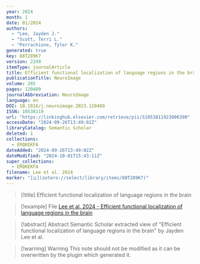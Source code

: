 ```yaml
---
year: 2024
month: 1
date: 01/2024
authors:
  - "Lee, Jayden J."
  - "Scott, Terri L."
  - "Perrachione, Tyler K."
generated: true
key: 88T289K7
version: 2249
itemType: journalArticle
title: Efficient functional localization of language regions in the brain
publicationTitle: NeuroImage
volume: 285
pages: 120489
journalAbbreviation: NeuroImage
language: en
DOI: 10.1016/j.neuroimage.2023.120489
ISSN: 10538119
url: "https://linkinghub.elsevier.com/retrieve/pii/S1053811923006390"
accessDate: "2024-09-26T13:49:02Z"
libraryCatalog: Semantic Scholar
deleted: 1
collections:
  - ERQKEKFA
dateAdded: "2024-09-26T13:49:02Z"
dateModified: "2024-10-01T15:43:11Z"
super_collections:
  - ERQKEKFA
filename: Lee et al. 2024
marker: "[🇿](zotero://select/library/items/88T289K7)"
---
```


> [!title] Efficient functional localization of language regions in the brain

> [!example] File
> [Lee et al. 2024 - Efficient functional localization of language regions in the brain](/Papers/PDFs/Lee%20et%20al.%202024%20-%20Efficient%20functional%20localization%20of%20language%20regions%20in%20the%20brain.pdf)

> [!abstract] Abstract
> Semantic Scholar extracted view of "Efficient functional localization of language regions in the brain" by Jayden Lee et al.

>[!warning] Warning
> This note should not be modified as it can be overwritten by the plugin which generated it.

